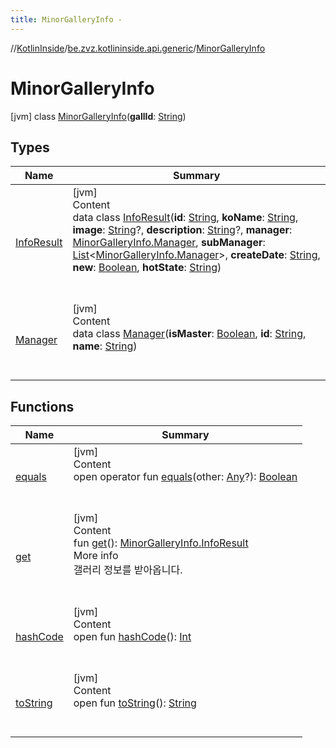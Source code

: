 ```yaml
---
title: MinorGalleryInfo -
---
```

//[KotlinInside](../../index.md)/[be.zvz.kotlininside.api.generic](../index.md)/[MinorGalleryInfo](index.md)



# MinorGalleryInfo  
 [jvm] class [MinorGalleryInfo](index.md)(**gallId**: [String](https://kotlinlang.org/api/latest/jvm/stdlib/kotlin/-string/index.html))   


## Types  
  
|  Name|  Summary| 
|---|---|
| <a name="be.zvz.kotlininside.api.generic/MinorGalleryInfo.InfoResult///PointingToDeclaration/"></a>[InfoResult](-info-result/index.md)| <a name="be.zvz.kotlininside.api.generic/MinorGalleryInfo.InfoResult///PointingToDeclaration/"></a>[jvm]  <br>Content  <br>data class [InfoResult](-info-result/index.md)(**id**: [String](https://kotlinlang.org/api/latest/jvm/stdlib/kotlin/-string/index.html), **koName**: [String](https://kotlinlang.org/api/latest/jvm/stdlib/kotlin/-string/index.html), **image**: [String](https://kotlinlang.org/api/latest/jvm/stdlib/kotlin/-string/index.html)?, **description**: [String](https://kotlinlang.org/api/latest/jvm/stdlib/kotlin/-string/index.html)?, **manager**: [MinorGalleryInfo.Manager](-manager/index.md), **subManager**: [List](https://kotlinlang.org/api/latest/jvm/stdlib/kotlin.collections/-list/index.html)<[MinorGalleryInfo.Manager](-manager/index.md)>, **createDate**: [String](https://kotlinlang.org/api/latest/jvm/stdlib/kotlin/-string/index.html), **new**: [Boolean](https://kotlinlang.org/api/latest/jvm/stdlib/kotlin/-boolean/index.html), **hotState**: [String](https://kotlinlang.org/api/latest/jvm/stdlib/kotlin/-string/index.html))  <br><br><br>
| <a name="be.zvz.kotlininside.api.generic/MinorGalleryInfo.Manager///PointingToDeclaration/"></a>[Manager](-manager/index.md)| <a name="be.zvz.kotlininside.api.generic/MinorGalleryInfo.Manager///PointingToDeclaration/"></a>[jvm]  <br>Content  <br>data class [Manager](-manager/index.md)(**isMaster**: [Boolean](https://kotlinlang.org/api/latest/jvm/stdlib/kotlin/-boolean/index.html), **id**: [String](https://kotlinlang.org/api/latest/jvm/stdlib/kotlin/-string/index.html), **name**: [String](https://kotlinlang.org/api/latest/jvm/stdlib/kotlin/-string/index.html))  <br><br><br>


## Functions  
  
|  Name|  Summary| 
|---|---|
| <a name="kotlin/Any/equals/#kotlin.Any?/PointingToDeclaration/"></a>[equals](../../be.zvz.kotlininside.utils/-string-util/-companion/index.md#%5Bkotlin%2FAny%2Fequals%2F%23kotlin.Any%3F%2FPointingToDeclaration%2F%5D%2FFunctions%2F-1231821796)| <a name="kotlin/Any/equals/#kotlin.Any?/PointingToDeclaration/"></a>[jvm]  <br>Content  <br>open operator fun [equals](../../be.zvz.kotlininside.utils/-string-util/-companion/index.md#%5Bkotlin%2FAny%2Fequals%2F%23kotlin.Any%3F%2FPointingToDeclaration%2F%5D%2FFunctions%2F-1231821796)(other: [Any](https://kotlinlang.org/api/latest/jvm/stdlib/kotlin/-any/index.html)?): [Boolean](https://kotlinlang.org/api/latest/jvm/stdlib/kotlin/-boolean/index.html)  <br><br><br>
| <a name="be.zvz.kotlininside.api.generic/MinorGalleryInfo/get/#/PointingToDeclaration/"></a>[get](get.md)| <a name="be.zvz.kotlininside.api.generic/MinorGalleryInfo/get/#/PointingToDeclaration/"></a>[jvm]  <br>Content  <br>fun [get](get.md)(): [MinorGalleryInfo.InfoResult](-info-result/index.md)  <br>More info  <br>갤러리 정보를 받아옵니다.  <br><br><br>
| <a name="kotlin/Any/hashCode/#/PointingToDeclaration/"></a>[hashCode](../../be.zvz.kotlininside.utils/-string-util/-companion/index.md#%5Bkotlin%2FAny%2FhashCode%2F%23%2FPointingToDeclaration%2F%5D%2FFunctions%2F-1231821796)| <a name="kotlin/Any/hashCode/#/PointingToDeclaration/"></a>[jvm]  <br>Content  <br>open fun [hashCode](../../be.zvz.kotlininside.utils/-string-util/-companion/index.md#%5Bkotlin%2FAny%2FhashCode%2F%23%2FPointingToDeclaration%2F%5D%2FFunctions%2F-1231821796)(): [Int](https://kotlinlang.org/api/latest/jvm/stdlib/kotlin/-int/index.html)  <br><br><br>
| <a name="kotlin/Any/toString/#/PointingToDeclaration/"></a>[toString](../../be.zvz.kotlininside.utils/-string-util/-companion/index.md#%5Bkotlin%2FAny%2FtoString%2F%23%2FPointingToDeclaration%2F%5D%2FFunctions%2F-1231821796)| <a name="kotlin/Any/toString/#/PointingToDeclaration/"></a>[jvm]  <br>Content  <br>open fun [toString](../../be.zvz.kotlininside.utils/-string-util/-companion/index.md#%5Bkotlin%2FAny%2FtoString%2F%23%2FPointingToDeclaration%2F%5D%2FFunctions%2F-1231821796)(): [String](https://kotlinlang.org/api/latest/jvm/stdlib/kotlin/-string/index.html)  <br><br><br>

